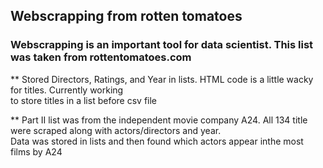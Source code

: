
## Webscrapping from rotten tomatoes

### Webscrapping is an important tool for data scientist. This list was taken from rottentomatoes.com
** Stored Directors, Ratings, and Year in lists. HTML code is a little wacky for titles. Currently working <br>
to store titles in a list before csv file

** Part II list was from the independent movie company A24. All 134 title were scraped along with actors/directors and year. <br>
Data was stored in lists and then found which actors appear inthe most films by A24
